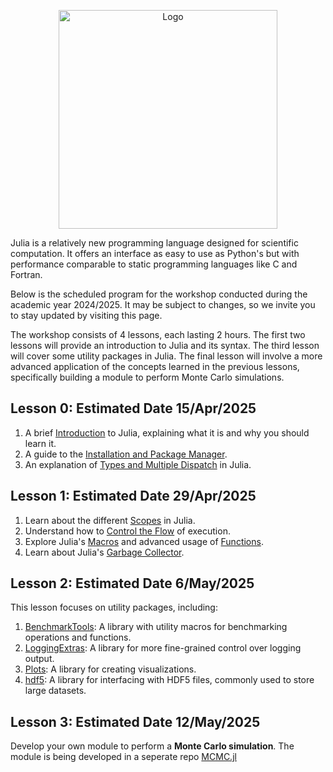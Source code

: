 <figure style="text-align: center;">
    <img src="https://raw.githubusercontent.com/ai-sf/ai-sf.github.io/master/img/loghi_LC/pisa.png"
         alt="Logo"
         height="350">
</figure>

Julia is a relatively new programming language designed for scientific computation. It offers an interface as easy to use as Python's but with performance comparable to static programming languages like C and Fortran.

Below is the scheduled program for the workshop conducted during the academic year 2024/2025. It may be subject to changes, so we invite you to stay updated by visiting this page.

The workshop consists of 4 lessons, each lasting 2 hours. The first two lessons will provide an introduction to Julia and its syntax. The third lesson will cover some utility packages in Julia. The final lesson will involve a more advanced application of the concepts learned in the previous lessons, specifically building a module to perform Monte Carlo simulations.

## Lesson 0: Estimated Date 15/Apr/2025
1. A brief [Introduction](Lesson0/Introduction.pdf) to Julia, explaining what it is and why you should learn it.
2. A guide to the [Installation and Package Manager](Lesson0/Installation.html).
3. An explanation of [Types and Multiple Dispatch](Lesson0/Types_and_MultipleDispatch.html) in Julia.

## Lesson 1: Estimated Date 29/Apr/2025
1. Learn about the different [Scopes](Lesson1/Scopes.html) in Julia.
2. Understand how to [Control the Flow](Lesson1/Control_Flow.html) of execution.
3. Explore Julia's [Macros](Lesson1/macros.html) and advanced usage of [Functions](Lesson1/more_functions.html).
4. Learn about Julia's [Garbage Collector](Lesson1/garbage_collector.html).

## Lesson 2: Estimated Date 6/May/2025
This lesson focuses on utility packages, including:
1. [BenchmarkTools](Lesson2/benchmark_tools.html): A library with utility macros for benchmarking operations and functions.
2. [LoggingExtras](Lesson2/logging.html): A library for more fine-grained control over logging output.
3. [Plots](Lesson2/plots.html): A library for creating visualizations.
4. [hdf5](Lesson2/hdf5.html): A library for interfacing with HDF5 files, commonly used to store large datasets.

## Lesson 3: Estimated Date 12/May/2025
Develop your own module to perform a **Monte Carlo simulation**. The module is being developed in a seperate repo [MCMC.jl](https://github.com/VinceNeede/MCMC.jl)